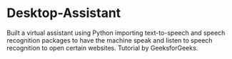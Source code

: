 # Desktop-Assistant
Built a virtual assistant using Python importing text-to-speech and speech recognition packages to have the machine speak and listen to speech recognition to open certain websites. Tutorial by GeeksforGeeks.
